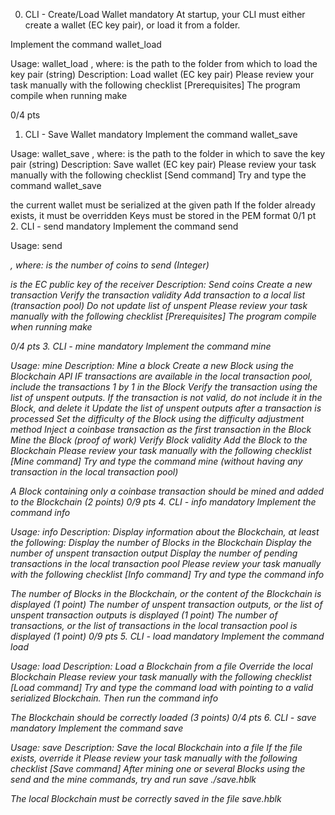 0. CLI - Create/Load Wallet
mandatory
At startup, your CLI must either create a wallet (EC key pair), or load it from a folder.

Implement the command wallet_load

Usage: wallet_load <path>, where:
<path> is the path to the folder from which to load the key pair (string)
Description: Load wallet (EC key pair)
Please review your task manually with the following checklist
[Prerequisites] The program compile when running make

0/4 pts
1. CLI - Save Wallet
mandatory
Implement the command wallet_save

Usage: wallet_save <path>, where:
<path> is the path to the folder in which to save the key pair (string)
Description: Save wallet (EC key pair)
Please review your task manually with the following checklist
[Send command] Try and type the command wallet_save <path>

the current wallet must be serialized at the given path
If the folder already exists, it must be overridden
Keys must be stored in the PEM format
0/1 pt
2. CLI - send
mandatory
Implement the command send

Usage: send <amount> <address>, where:
<amount> is the number of coins to send (Integer)
<address> is the EC public key of the receiver
Description: Send coins
Create a new transaction
Verify the transaction validity
Add transaction to a local list (transaction pool)
Do not update list of unspent
Please review your task manually with the following checklist
[Prerequisites] The program compile when running make

0/4 pts
3. CLI - mine
mandatory
Implement the command mine

Usage: mine
Description: Mine a block
Create a new Block using the Blockchain API
IF transactions are available in the local transaction pool, include the transactions 1 by 1 in the Block
Verify the transaction using the list of unspent outputs.
If the transaction is not valid, do not include it in the Block, and delete it
Update the list of unspent outputs after a transaction is processed
Set the difficulty of the Block using the difficulty adjustment method
Inject a coinbase transaction as the first transaction in the Block
Mine the Block (proof of work)
Verify Block validity
Add the Block to the Blockchain
Please review your task manually with the following checklist
[Mine command] Try and type the command mine (without having any transaction in the local transaction pool)

A Block containing only a coinbase transaction should be mined and added to the Blockchain (2 points)
0/9 pts
4. CLI - info
mandatory
Implement the command info

Usage: info
Description: Display information about the Blockchain, at least the following:
Display the number of Blocks in the Blockchain
Display the number of unspent transaction output
Display the number of pending transactions in the local transaction pool
Please review your task manually with the following checklist
[Info command] Try and type the command info

The number of Blocks in the Blockchain, or the content of the Blockchain is displayed (1 point)
The number of unspent transaction outputs, or the list of unspent transaction outputs is displayed (1 point)
The number of transactions, or the list of transactions in the local transaction pool is displayed (1 point)
0/9 pts
5. CLI - load
mandatory
Implement the command load

Usage: load <path>
Description: Load a Blockchain from a file
Override the local Blockchain
Please review your task manually with the following checklist
[Load command] Try and type the command load <path> with <path> pointing to a valid serialized Blockchain. Then run the command info

The Blockchain should be correctly loaded (3 points)
0/4 pts
6. CLI - save
mandatory
Implement the command save

Usage: save <path>
Description: Save the local Blockchain into a file
If the file exists, override it
Please review your task manually with the following checklist
[Save command] After mining one or several Blocks using the send and the mine commands, try and run save ./save.hblk

The local Blockchain must be correctly saved in the file save.hblk
